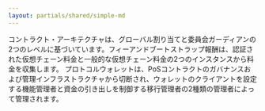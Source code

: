```yaml
---
layout: partials/shared/simple-md
---
```


コントラクト・アーキテクチャは、グローバル割り当てと委員会ガーディアンの2つのレベルに基づいています。フィーアンドブートストラップ報酬は、認証された仮想チェーン料金と一般的な仮想チェーン料金の2つのインスタンスから料金を収集します。
プロトコルウォレットは、PoSコントラクトのガバナンスおよび管理インフラストラクチャから切断され、ウォレットのクライアントを設定する機能管理者と資金の引き出しを制御する移行管理者の2種類の管理者によって管理されます。

